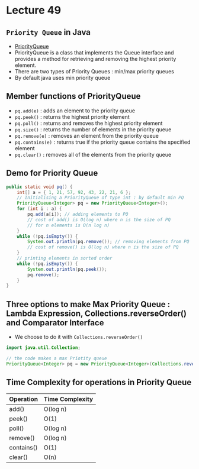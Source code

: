 # Lecture 49

## `Priority Queue` in Java

- [PriorityQueue](https://docs.oracle.com/javase/7/docs/api/java/util/PriorityQueue.html)
- PriorityQueue is a class that implements the Queue interface and provides a method for retrieving and removing the highest priority element.
- There are two types of Priority Queues : min/max priority queues
- By default java uses min priority queue

## Member functions of PriorityQueue

- `pq.add(e)` : adds an element to the priority queue
- `pq.peek()` : returns the highest priority element
- `pq.poll()` : returns and removes the highest priority element
- `pq.size()` : returns the number of elements in the priority queue
- `pq.remove(e)` : removes an element from the priority queue
- `pq.contains(e)` : returns true if the priority queue contains the specified element
- `pq.clear()` : removes all of the elements from the priority queue

## Demo for Priority Queue

```java
public static void pq() {
    int[] a = { 1, 21, 57, 92, 43, 22, 21, 6 };
    // Initialising a PriorityQueue of type int : by default min PQ
    PriorityQueue<Integer> pq = new PriorityQueue<Integer>();
    for (int i : a) {
        pq.add(a[i]); // adding elements to PQ
        // cost of add() is O(log n) where n is the size of PQ
        // for n elements is O(n log n)
    }
    while (!pq.isEmpty()) {
        System.out.println(pq.remove()); // removing elements from PQ
        // cost of remove() is O(log n) where n is the size of PQ
    }
    // printing elements in sorted order
    while (!pq.isEmpty()) {
        System.out.println(pq.peek());
        pq.remove();
    }
}
```

## Three options to make Max Priority Queue : Lambda Expression, Collections.reverseOrder() and Comparator Interface

- We choose to do it with `Collections.reverseOrder()`

```java
import java.util.Collection;

// the code makes a max Priotity queue
PriorityQueue<Integer> pq = new PriorityQueue<Integer>(Collections.reverseOrder());
```

## Time Complexity for operations in Priority Queue

| Operation  | Time Complexity |
| :--------- | :-------------- |
| add()      | O(log n)        |
| peek()     | O(1)            |
| poll()     | O(log n)        |
| remove()   | O(log n)        |
| contains() | O(1)            |
| clear()    | O(n)            |
